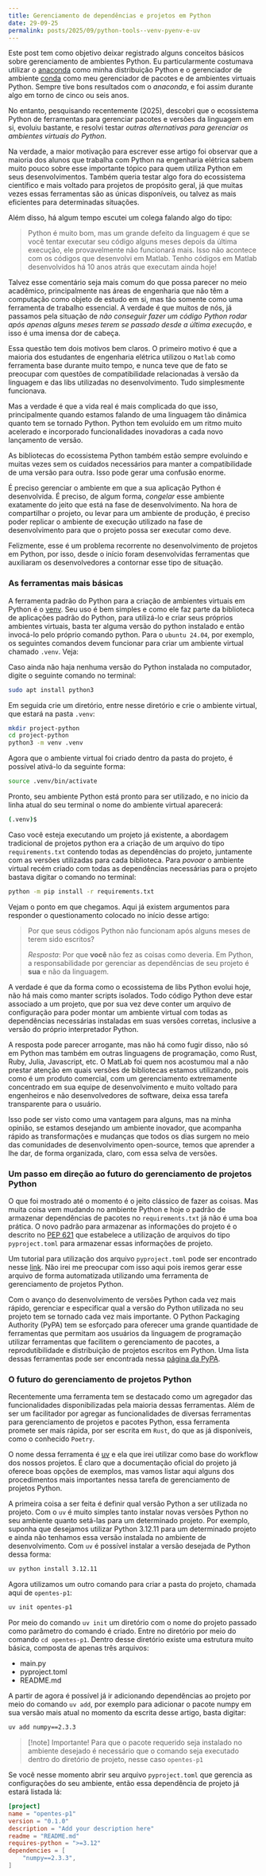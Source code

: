 ```yaml
---
title: Gerenciamento de dependências e projetos em Python
date: 29-09-25
permalink: posts/2025/09/python-tools--venv-pyenv-e-uv
---
```


Este post tem como objetivo deixar registrado alguns conceitos básicos sobre gerenciamento de ambientes Python. Eu particularmente costumava utilizar o [anaconda](https://www.anaconda.com/download/success) como minha distribuição Python e o gerenciador de ambiente [conda](https://docs.conda.io/en/latest/) como meu gerenciador de pacotes e de ambientes virtuais Python. Sempre tive bons resultados com o *anaconda*, e foi assim durante algo em torno de cinco ou seis anos.

No entanto, pesquisando recentemente (2025), descobri que o ecossistema Python de ferramentas para gerenciar pacotes e versões da linguagem em si, evoluiu bastante, e resolvi testar *outras alternativas para gerenciar os ambientes virtuais do Python*.

Na verdade, a maior motivação para escrever esse artigo foi observar que a maioria dos alunos que trabalha com Python na engenharia elétrica sabem muito pouco sobre esse importante tópico para quem utiliza Python em seus desenvolvimentos. Também queria testar algo fora do ecossistema científico e mais voltado para projetos de propósito geral, já que muitas vezes essas ferramentas são as únicas disponíveis, ou talvez as mais eficientes para determinadas situações.

Além disso, há algum tempo escutei um colega falando algo do tipo:

> Python é muito bom, mas um grande defeito da linguagem é que se você tentar executar seu código alguns meses depois da última execução, ele provavelmente não funcionará mais. Isso não acontece com os códigos que desenvolvi em Matlab. Tenho códigos em Matlab desenvolvidos há 10 anos atrás que executam ainda hoje!

Talvez esse comentário seja mais comum do que possa parecer no meio acadêmico, principalmente nas áreas de engenharia que não têm a computação como objeto de estudo em si, mas tão somente como uma ferramenta de trabalho essencial. A verdade é que muitos de nós, já passamos pela situação de *não conseguir fazer um código Python rodar após apenas alguns meses terem se passado desde a última execução*, e isso é uma imensa dor de cabeça.

Essa questão tem dois motivos bem claros. O primeiro motivo é que a maioria dos estudantes de engenharia elétrica utilizou o `Matlab` como ferramenta base durante muito tempo, e nunca teve que de fato se preocupar com questões de compatibilidade relacionadas à versão da linguagem e das libs utilizadas no desenvolvimento. Tudo simplesmente funcionava.

Mas a verdade é que a vida real é mais complicada do que isso, principalmente quando estamos falando de uma linguagem tão dinâmica quanto tem se tornado Python. Python tem evoluído em um ritmo muito acelerado e incorporado funcionalidades inovadoras a cada novo lançamento de versão.

As bibliotecas do ecossistema Python também estão sempre evoluindo e muitas vezes sem os cuidados necessários para manter a compatibilidade de uma versão para outra. Isso pode gerar uma confusão enorme.

É preciso gerenciar o ambiente em que a sua aplicação Python é desenvolvida. É preciso, de algum forma, *congelar* esse ambiente exatamente do jeito que está na fase de desenvolvimento. Na hora de compartilhar o projeto, ou levar para um ambiente de produção, é preciso poder replicar o ambiente de execução utilizado na fase de desenvolvimento para que o projeto possa ser executar como deve.

Felizmente, esse é um problema recorrente no desenvolvimento de projetos em Python, por isso, desde o início foram desenvolvidas ferramentas que auxiliaram os desenvolvedores a contornar esse tipo de situação.

### As ferramentas mais básicas

A ferramenta padrão do Python para a criação de ambientes virtuais em Python é o [venv](https://docs.python.org/pt-br/3.13/library/venv.html). Seu uso é bem simples e como ele faz parte da biblioteca de aplicações padrão do Python, para utilizá-lo e criar seus próprios ambientes virtuais, basta ter alguma versão do python instalado e então invocá-lo pelo próprio comando python. Para o `ubuntu 24.04`, por exemplo, os seguintes comandos devem funcionar para criar um ambiente virtual chamado `.venv`. Veja:

Caso ainda não haja nenhuma versão do Python instalada no computador, digite o seguinte comando no terminal:

```sh
sudo apt install python3
```

Em seguida crie um diretório, entre nesse diretório e crie o ambiente virtual, que estará na pasta `.venv`:

```sh
mkdir project-python
cd project-python
python3 -m venv .venv
```

Agora que o ambiente virtual foi criado dentro da pasta do projeto, é possível ativá-lo da seguinte forma:

```sh
source .venv/bin/activate
```

Pronto, seu ambiente Python está pronto para ser utilizado, e no inicio da linha atual do seu terminal o nome do ambiente virtual aparecerá:

```sh
(.venv)$ 
```

Caso você esteja executando um projeto já existente, a abordagem tradicional de projetos python era a criação de um arquivo do tipo `requirements.txt` contendo todas as dependências do projeto, juntamente com as versões utilizadas para cada biblioteca. Para *povoar* o ambiente virtual recém criado com todas as dependências necessárias para o projeto bastava digitar o comando no terminal:

```sh
python -m pip install -r requirements.txt
```

Vejam o ponto em que chegamos. Aqui já existem argumentos para responder o questionamento colocado no início desse artigo:

> Por que seus códigos Python não funcionam após alguns meses de terem sido escritos?
>
> *Resposta*: Por que **você** não fez as coisas como deveria. Em Python, a responsabilidade por gerenciar as dependências de seu projeto é **sua** e não da linguagem.

A verdade é que da forma como o ecossistema de libs Python evolui hoje, não há mais como manter scripts isolados. Todo código Python deve estar associado a um projeto, que por sua vez deve conter um arquivo de configuração para poder montar um ambiente virtual com todas as dependências necessárias instaladas em suas versões corretas, inclusive a versão do próprio interpretador Python.

A resposta pode parecer arrogante, mas não há como fugir disso, não só em Python mas também em outras linguagens de programação, como Rust, Ruby, Julia, Javascript, etc. O MatLab foi quem nos acostumou mal a não prestar atenção em quais versões de bibliotecas estamos utilizando, pois como é um produto comercial, com um gerenciamento extremamente concentrado em sua equipe de desenvolvimento e muito voltado para engenheiros e não desenvolvedores de software, deixa essa tarefa transparente para o usuário.

Isso pode ser visto como uma vantagem para alguns, mas na minha opinião, se estamos desejando um ambiente inovador, que acompanha rápido as transformações e mudanças que todos os dias surgem no meio das comunidades de desenvolvimento open-source, temos que aprender a lhe dar, de forma organizada, claro, com essa selva de versões.

### Um passo em direção ao futuro do gerenciamento de projetos Python

O que foi mostrado até o momento é o jeito clássico de fazer as coisas. Mas muita coisa vem mudando no  ambiente Python e hoje o padrão de armazenar dependências de pacotes no `requirements.txt` já não é uma boa prática. O novo padrão para armazenar as informações do projeto é o descrito no [PEP 621](https://peps.python.org/pep-0621/) que estabelece a utilização de arquivos do tipo `pyproject.toml` para armazenar essas informações de projeto.

Um tutorial para utilização dos arquivo `pyproject.toml` pode ser encontrado nesse [link](https://packaging.python.org/en/latest/guides/writing-pyproject-toml/#writing-pyproject-toml). Não irei me preocupar com isso aqui pois iremos gerar esse arquivo de forma automatizada utilizando uma ferramenta de gerenciamento de projetos Python.

Com o avanço do desenvolvimento de versões Python cada vez mais rápido, gerenciar e especificar qual a versão do Python utilizada no seu projeto tem se tornado cada vez mais importante. O Python Packaging Authority (PyPA) tem se esforçado para oferecer uma grande quantidade de ferramentas que permitam aos usuários da linguagem de programação utilizar ferramentas que facilitem o gerenciamento de pacotes, a reprodutibilidade e distribuição de projetos escritos em Python. Uma lista dessas ferramentas pode ser encontrada nessa [página da PyPA](https://packaging.python.org/en/latest/key_projects/#pypa-projects).

### O futuro do gerenciamento de projetos Python

Recentemente uma ferramenta tem se destacado como um agregador das funcionalidades disponibilizadas pela maioria dessas ferramentas. Além de ser um facilitador por agregar as funcionalidades de diversas ferramentas para gerenciamento de projetos e pacotes Python, essa ferramenta promete ser mais rápida, por ser escrita em `Rust`, do que as já disponíveis, como o conhecido `Poetry`.

O nome dessa ferramenta é [uv](https://docs.astral.sh/uv) e ela que irei utilizar como base do workflow dos nossos projetos. É claro que a documentação oficial do projeto já oferece boas opções de exemplos, mas vamos listar aqui alguns dos procedimentos mais importantes nessa tarefa de gerenciamento de projetos Python.

A primeira coisa a ser feita é definir qual versão Python a ser utilizada no projeto. Com o `uv` é muito simples tanto instalar novas versões Python no seu ambiente quanto setá-las para um determinado projeto. Por exemplo, suponha que desejamos utilizar Python 3.12.11 para um determinado projeto e ainda não tenhamos essa versão instalada no ambiente de desenvolvimento. Com `uv` é possível instalar a versão desejada de Python dessa forma:

```sh
uv python install 3.12.11
```

Agora utilizamos um outro comando para criar a pasta do projeto, chamada aqui de `opentes-p1`:

```sh
uv init opentes-p1
```

Por meio do comando `uv init` um diretório com o nome do projeto passado como parâmetro do comando é criado. Entre no diretório por meio do comando `cd opentes-p1`. Dentro desse diretório existe uma estrutura muito básica, composta de apenas três arquivos:

- main.py
- pyproject.toml
- README.md

A partir de agora é possível já ir adicionando dependências ao projeto por meio do comando `uv add`, por exemplo para adicionar o pacote numpy em sua versão mais atual no momento da escrita desse artigo, basta digitar:

```sh
uv add numpy==2.3.3
```

> [!note] Importante!
> Para que o pacote requerido seja instalado no ambiente desejado é necessário que o comando seja executado dentro do diretório de projeto, nesse caso `opentes-p1`

Se você nesse momento abrir seu arquivo `pyproject.toml` que gerencia as configurações do seu ambiente, então essa dependência de projeto já estará listada lá:

```toml
[project]
name = "opentes-p1"
version = "0.1.0"
description = "Add your description here"
readme = "README.md"
requires-python = ">=3.12"
dependencies = [
    "numpy==2.3.3",
]
```
